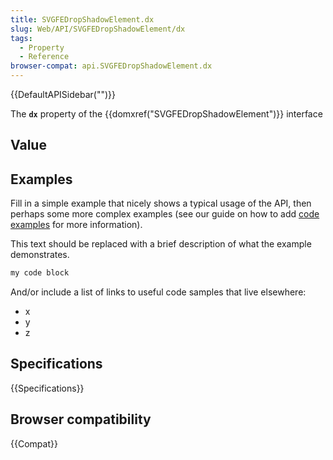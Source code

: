 ```yaml
---
title: SVGFEDropShadowElement.dx
slug: Web/API/SVGFEDropShadowElement/dx
tags:
  - Property
  - Reference
browser-compat: api.SVGFEDropShadowElement.dx
---
```

{{DefaultAPISidebar("")}}

The **`dx`** property of the {{domxref("SVGFEDropShadowElement")}} interface 

## Value



## Examples

Fill in a simple example that nicely shows a typical usage of the API, then perhaps some more complex examples (see our guide on how to add [code examples](/en-US/docs/MDN/Contribute/Structures/Code_examples) for more information).

This text should be replaced with a brief description of what the example demonstrates.

```js
my code block
```

And/or include a list of links to useful code samples that live elsewhere:

*   x
*   y
*   z

## Specifications

{{Specifications}}

## Browser compatibility

{{Compat}}


